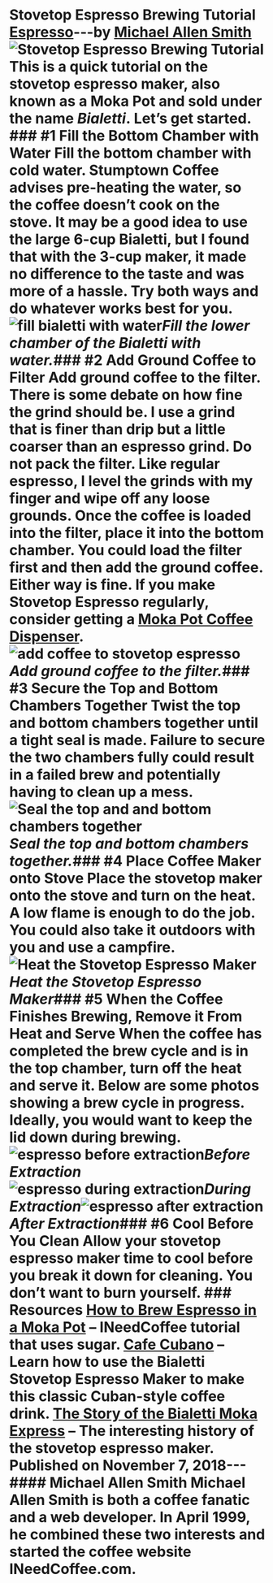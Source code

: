 # Stovetop Espresso Brewing Tutorial [Espresso](https://ineedcoffee.com/section/espresso/)---by [Michael Allen Smith](https://ineedcoffee.com/by/michael-allen-smith/)![Stovetop Espresso Brewing Tutorial](https://ineedcoffee.com/images/posts/stovetop-espresso-brewing-tutorial/stovetop-espresso-brewing-tutorial.jpg) This is a quick tutorial on the stovetop espresso maker, also known as a Moka Pot and sold under the name _Bialetti_. Let’s get started. ### #1 Fill the Bottom Chamber with Water Fill the bottom chamber with cold water. Stumptown Coffee advises pre-heating the water, so the coffee doesn’t cook on the stove. It may be a good idea to use the large 6-cup Bialetti, but I found that with the 3-cup maker, it made no difference to the taste and was more of a hassle. Try both ways and do whatever works best for you.![fill bialetti with water](https://ineedcoffee.com/assets/fill-bialetti-with-water.CEqXJgnJ_VYDkY.webp)_Fill the lower chamber of the Bialetti with water._### #2 Add Ground Coffee to Filter Add ground coffee to the filter. There is some debate on how fine the grind should be. I use a grind that is finer than drip but a little coarser than an espresso grind. Do not pack the filter. Like regular espresso, I level the grinds with my finger and wipe off any loose grounds. Once the coffee is loaded into the filter, place it into the bottom chamber. You could load the filter first and then add the ground coffee. Either way is fine. If you make Stovetop Espresso regularly, consider getting a [Moka Pot Coffee Dispenser](https://ineedcoffee.com/moka-pot-coffee-dispenser-review/).![add coffee to stovetop espresso](https://ineedcoffee.com/assets/add-coffee-to-stovetop-espresso.BH7nvqde_zWvEk.webp)_Add ground coffee to the filter._### #3 Secure the Top and Bottom Chambers Together Twist the top and bottom chambers together until a tight seal is made. Failure to secure the two chambers fully could result in a failed brew and potentially having to clean up a mess.![Seal the top and and bottom chambers together](https://ineedcoffee.com/assets/seal-espresso-maker.DxnxybJw_Z5HI57.webp)_Seal the top and bottom chambers together._### #4 Place Coffee Maker onto Stove Place the stovetop maker onto the stove and turn on the heat. A low flame is enough to do the job. You could also take it outdoors with you and use a campfire.![Heat the Stovetop Espresso Maker](https://ineedcoffee.com/assets/add-heat-espresso-maker.Caxgm5Ma_1Cb6cW.webp)_Heat the Stovetop Espresso Maker_### #5 When the Coffee Finishes Brewing, Remove it From Heat and Serve When the coffee has completed the brew cycle and is in the top chamber, turn off the heat and serve it. Below are some photos showing a brew cycle in progress. Ideally, you would want to keep the lid down during brewing.![espresso before extraction](https://ineedcoffee.com/assets/espresso-before-extraction.BLgcvKjp_ZPo2gT.webp)_Before Extraction_![espresso during extraction](https://ineedcoffee.com/assets/espresso-during-extraction.a0T0nWTH_Z1UQzEL.webp)_During Extraction_![espresso after extraction](https://ineedcoffee.com/assets/espresso-after-extraction.CL6DRkha_2eELfD.webp)_After Extraction_### #6 Cool Before You Clean Allow your stovetop espresso maker time to cool before you break it down for cleaning. You don’t want to burn yourself. ### Resources [How to Brew Espresso in a Moka Pot](https://ineedcoffee.com/brewing-espresso-in-a-moka/) – INeedCoffee tutorial that uses sugar. [Cafe Cubano](https://ineedcoffee.com/cafe-cubano-cuban-coffee/) – Learn how to use the Bialetti Stovetop Espresso Maker to make this classic Cuban-style coffee drink. [The Story of the Bialetti Moka Express](https://ineedcoffee.com/the-story-of-the-bialetti-moka-express/) – The interesting history of the stovetop espresso maker. Published on November 7, 2018--- #### Michael Allen Smith Michael Allen Smith is both a coffee fanatic and a web developer. In April 1999, he combined these two interests and started the coffee website INeedCoffee.com.